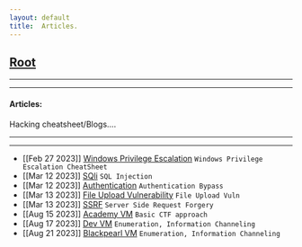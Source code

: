 ```yaml
---
layout: default
title:  Articles.
---
```


<h2 class="menu-header" id="index"><a href="../../index.html">Root</a></h2>
<hr>

* * *
<h4 class="menu-header" id="cyberseclabs">Articles:</h4>
Hacking cheatsheet/Blogs....
<hr>
<hr>

- [[Feb 27 2023]] [Windows Privilege Escalation](https://markuched13.github.io/posts/articles/winprivesc_cheatsheet.html) `Windows Privilege Escalation CheatSheet`
- [[Mar 12 2023]] [SQli](https://h4ckyou.github.io/posts/articles/posts/sqli.html) `SQL Injection`
- [[Mar 12 2023]] [Authentication](https://h4ckyou.github.io/posts/articles/posts/authentication.html) `Authentication Bypass`
- [[Mar 13 2023]] [File Upload Vulnerability](https://h4ckyou.github.io/posts/articles/posts/fileupload.html) `File Upload Vuln`
- [[Mar 13 2023]] [SSRF](https://h4ckyou.github.io/posts/articles/posts/ssrf.html) `Server Side Request Forgery`
- [[Aug 15 2023]] [Academy VM](https://sec-fortress.github.io/posts/articles/posts/academy.html) `Basic CTF approach`
- [[Aug 17 2023]] [Dev VM](https://sec-fortress.github.io/posts/articles/posts/dev.html) `Enumeration, Information Channeling`
- [[Aug 21 2023]] [Blackpearl VM](https://sec-fortress.github.io/posts/articles/posts/blackpearl.html) `Enumeration, Information Channeling`
